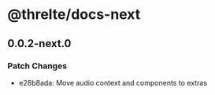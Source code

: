 # @threlte/docs-next

## 0.0.2-next.0

### Patch Changes

- e28b8ada: Move audio context and components to extras
